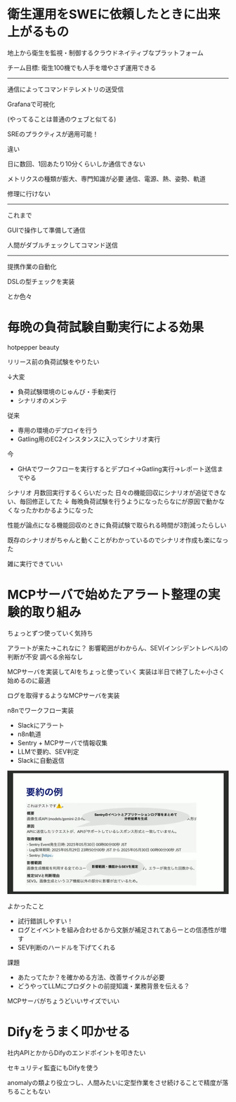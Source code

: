# 衛生運用をSWEに依頼したときに出来上がるもの

地上から衛生を監視・制御するクラウドネイティブなプラットフォーム

チーム目標: 衛生100機でも人手を増やさず運用できる

---

通信によってコマンドテレメトリの送受信

Grafanaで可視化

(やってることは普通のウェブと似てる)

SREのプラクティスが適用可能！

違い

日に数回、1回あたり10分くらいしか通信できない

メトリクスの種類が膨大、専門知識が必要
通信、電源、熱、姿勢、軌道

修理に行けない

---

これまで

GUIで操作して準備して通信

人間がダブルチェックしてコマンド送信

---

提携作業の自動化

DSLの型チェックを実装

とか色々

# 毎晩の負荷試験自動実行による効果

hotpepper beauty

リリース前の負荷試験をやりたい

↓大変
- 負荷試験環境のじゅんび・手動実行
- シナリオのメンテ

従来
- 専用の環境のデプロイを行う
- Gatling用のEC2インスタンスに入ってシナリオ実行

今
- GHAでワークフローを実行するとデプロイ→Gatling実行→レポート送信までやる

シナリオ
月数回実行するくらいだった
日々の機能回収にシナリオが追従できない、毎回修正してた
↓
毎晩負荷試験を行うようになったらなにが原因で動かなくなったかわかるようになった

性能が論点になる機能回収のときに負荷試験で取られる時間が3割減ったらしい

既存のシナリオがちゃんと動くことがわかっているのでシナリオ作成も楽になった

雑に実行できていい

# MCPサーバで始めたアラート整理の実験的取り組み

ちょっとずつ使っていく気持ち

アラートが来た→これなに？
影響範囲がわからん、SEV(インシデントレベル)の判断が不安
調べる余裕なし

MCPサーバを実装してAIをちょっと使っていく
実装は半日で終了した←小さく始めるのに最適

ログを取得するようなMCPサーバを実装

n8nでワークフロー実装
- Slackにアラート
- n8n軌道
- Sentry + MCPサーバで情報収集
- LLMで要約、SEV判定
- Slackに自動返信

![alt text](image.png)

よかったこと
- 試行錯誤しやすい！
- ログとイベントを組み合わせるから文脈が補足されてあらーとの信憑性が増す
- SEV判断のハードルを下げてくれる

課題
- あたってたか？を確かめる方法、改善サイクルが必要
- どうやってLLMにプロダクトの前提知識・業務背景を伝える？

MCPサーバがちょうどいいサイズでいい

# Difyをうまく叩かせる

社内APIとかからDifyのエンドポイントを叩きたい

セキュリティ監査にもDifyを使う

anomalyの類より役立つし、人間みたいに定型作業をさせ続けることで精度が落ちることもない

